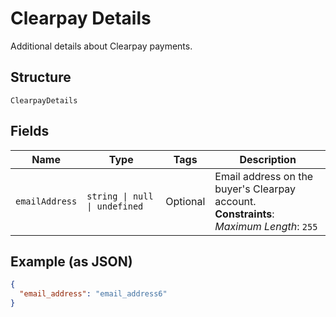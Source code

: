 
# Clearpay Details

Additional details about Clearpay payments.

## Structure

`ClearpayDetails`

## Fields

| Name | Type | Tags | Description |
|  --- | --- | --- | --- |
| `emailAddress` | `string \| null \| undefined` | Optional | Email address on the buyer's Clearpay account.<br/>**Constraints**: *Maximum Length*: `255` |

## Example (as JSON)

```json
{
  "email_address": "email_address6"
}
```

